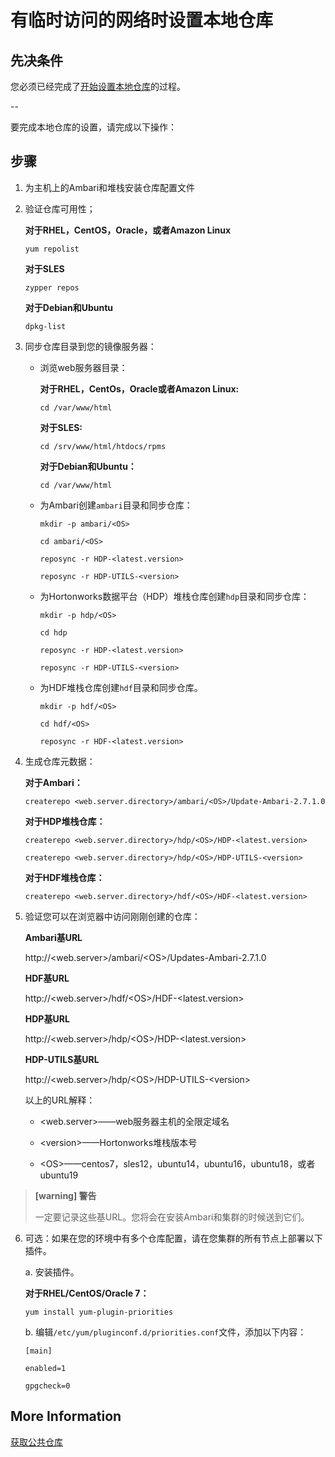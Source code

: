 # 有临时访问的网络时设置本地仓库

## 先决条件

您必须已经完成了[开始设置本地仓库](./prepare-localRepo.md)的过程。

--

要完成本地仓库的设置，请完成以下操作：

## 步骤

1. 为主机上的Ambari和堆栈安装仓库配置文件

2. 验证仓库可用性；

   **对于RHEL，CentOS，Oracle，或者Amazon Linux**

   ```shell
   yum repolist
   ```

   **对于SLES**

   ```shell
   zypper repos
   ```

   **对于Debian和Ubuntu**

   ```shell
   dpkg-list
   ```

3. 同步仓库目录到您的镜像服务器：

   - 浏览web服务器目录：

     **对于RHEL，CentOs，Oracle或者Amazon Linux:**

     ```shell
     cd /var/www/html
     ```

     **对于SLES:**

     ```shell
     cd /srv/www/html/htdocs/rpms
     ```

     **对于Debian和Ubuntu：**

     ```shell
     cd /var/www/html
     ```

   - 为Ambari创建`ambari`目录和同步仓库：

     ```shell
     mkdir -p ambari/<OS>
     ```

     ```shell
     cd ambari/<OS>
     ```

     ```shell
     reposync -r HDP-<latest.version>
     ```

     ```shell
     reposync -r HDP-UTILS-<version>
     ```

   - 为Hortonworks数据平台（HDP）堆栈仓库创建`hdp`目录和同步仓库：

     ```shell
     mkdir -p hdp/<OS>
     ```

     ```shell
     cd hdp
     ```

     ```shell
     reposync -r HDP-<latest.version>
     ```

     ```shell
     reposync -r HDP-UTILS-<version>
     ```

   - 为HDF堆栈仓库创建`hdf`目录和同步仓库。

     ```shell
     mkdir -p hdf/<OS>
     ```

     ```shell
     cd hdf/<OS>
     ```

     ```shell
     reposync -r HDF-<latest.version>
     ```

4. 生成仓库元数据：

   **对于Ambari：**

   ```shell
   createrepo <web.server.directory>/ambari/<OS>/Update-Ambari-2.7.1.0
   ```

   **对于HDP堆栈仓库：**

   ```shell
   createrepo <web.server.directory>/hdp/<OS>/HDP-<latest.version>
   ```

   ```shell
   createrepo <web.server.directory>/hdp/<OS>/HDP-UTILS-<version>
   ```

   **对于HDF堆栈仓库：**

   ```shell
   createrepo <web.server.directory>/hdf/<OS>/HDF-<latest.version>
   ```

5. 验证您可以在浏览器中访问刚刚创建的仓库：

    **Ambari基URL**

    http://<web.server&gt;/ambari/<OS&gt;/Updates-Ambari-2.7.1.0

    **HDF基URL**

    http://<web.server&gt;/hdf/<OS&gt;/HDF-<latest.version&gt;

    **HDP基URL**

    http://<web.server&gt;/hdp/<OS&gt;/HDP-<latest.version&gt;

    **HDP-UTILS基URL**

    http://<web.server&gt;/hdp/<OS&gt;/HDP-UTILS-<version&gt;

   以上的URL解释：

   - <web.server&gt;——web服务器主机的全限定域名

   - <version&gt;——Hortonworks堆栈版本号

   - <OS&gt;——centos7，sles12，ubuntu14，ubuntu16，ubuntu18，或者ubuntu19

> **[warning] 警告**
>
> 一定要记录这些基URL。您将会在安装Ambari和集群的时候送到它们。

6. 可选：如果在您的环境中有多个仓库配置，请在您集群的所有节点上部署以下插件。

   a. 安装插件。

   **对于RHEL/CentOS/Oracle 7：**

   ```shell
   yum install yum-plugin-priorities
   ```

   b. 编辑`/etc/yum/pluginconf.d/priorities.conf`文件，添加以下内容：

   ```shell
   [main]
   ```

   ```shell
   enabled=1
   ```

   ```shell
   gpgcheck=0
   ```

## More Information

[获取公共仓库](../../03-obtaining-public-repositories/README.md)
